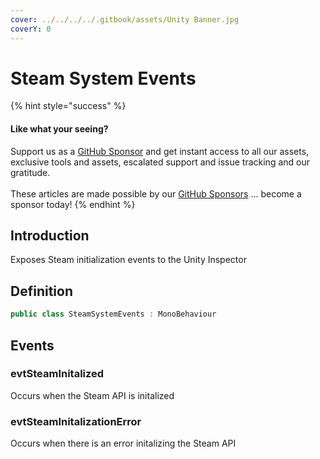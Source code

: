 ```yaml
---
cover: ../../../../.gitbook/assets/Unity Banner.jpg
coverY: 0
---
```


# Steam System Events

{% hint style="success" %}
#### Like what your seeing?

Support us as a [GitHub Sponsor](../../../../where-to-buy/become-a-sponsor.md) and get instant access to all our assets, exclusive tools and assets, escalated support and issue tracking and our gratitude.\
\
These articles are made possible by our [GitHub Sponsors](../../../../where-to-buy/become-a-sponsor.md) ... become a sponsor today!
{% endhint %}

## &#x20;Introduction

Exposes Steam initialization events to the Unity Inspector

## Definition

```csharp
public class SteamSystemEvents : MonoBehaviour
```

## Events

### evtSteamInitalized

Occurs when the Steam API is initalized

### evtSteamInitalizationError

Occurs when there is an error initalizing the Steam API
